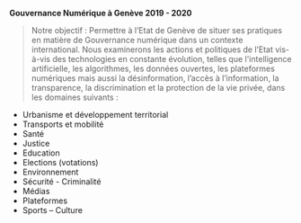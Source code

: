 **Gouvernance Numérique à Genève 2019 - 2020**

> Notre objectif : 
> Permettre à l’Etat de Genève de situer ses pratiques en matière de Gouvernance numérique dans un contexte international. 
> Nous examinerons les actions et politiques de l’Etat vis-à-vis des technologies en constante évolution, telles que 
> l'intelligence artificielle, les algorithmes, les données ouvertes, les plateformes numériques mais aussi la désinformation, 
> l’accès à l’information, la transparence, la discrimination et la protection de la vie privée, dans les domaines suivants :


* Urbanisme et développement territorial 
* Transports et mobilité
* Santé
* Justice
* Education
* Elections (votations)
* Environnement
* Sécurité - Criminalité
* Médias
* Plateformes
* Sports – Culture
